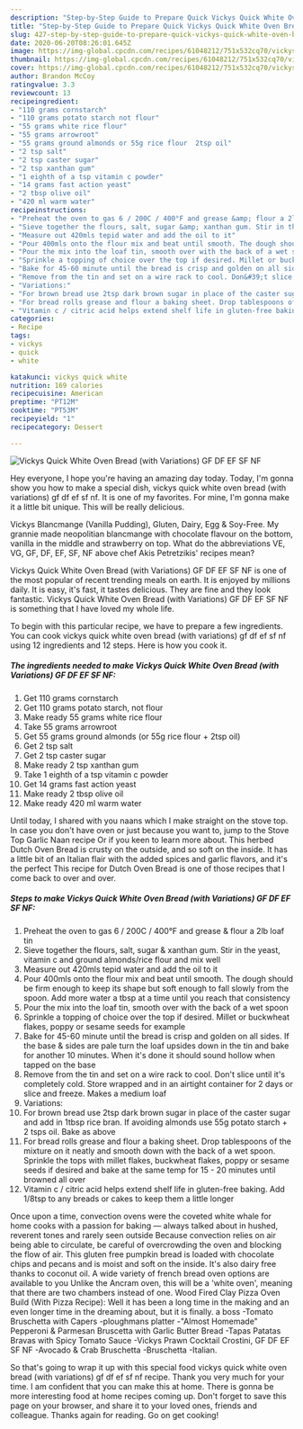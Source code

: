 ```yaml
---
description: "Step-by-Step Guide to Prepare Quick Vickys Quick White Oven Bread (with Variations) GF DF EF SF NF"
title: "Step-by-Step Guide to Prepare Quick Vickys Quick White Oven Bread (with Variations) GF DF EF SF NF"
slug: 427-step-by-step-guide-to-prepare-quick-vickys-quick-white-oven-bread-with-variations-gf-df-ef-sf-nf
date: 2020-06-20T08:26:01.645Z
image: https://img-global.cpcdn.com/recipes/61048212/751x532cq70/vickys-quick-white-oven-bread-with-variations-gf-df-ef-sf-nf-recipe-main-photo.jpg
thumbnail: https://img-global.cpcdn.com/recipes/61048212/751x532cq70/vickys-quick-white-oven-bread-with-variations-gf-df-ef-sf-nf-recipe-main-photo.jpg
cover: https://img-global.cpcdn.com/recipes/61048212/751x532cq70/vickys-quick-white-oven-bread-with-variations-gf-df-ef-sf-nf-recipe-main-photo.jpg
author: Brandon McCoy
ratingvalue: 3.3
reviewcount: 13
recipeingredient:
- "110 grams cornstarch"
- "110 grams potato starch not flour"
- "55 grams white rice flour"
- "55 grams arrowroot"
- "55 grams ground almonds or 55g rice flour  2tsp oil"
- "2 tsp salt"
- "2 tsp caster sugar"
- "2 tsp xanthan gum"
- "1 eighth of a tsp vitamin c powder"
- "14 grams fast action yeast"
- "2 tbsp olive oil"
- "420 ml warm water"
recipeinstructions:
- "Preheat the oven to gas 6 / 200C / 400°F and grease &amp; flour a 2lb loaf tin"
- "Sieve together the flours, salt, sugar &amp; xanthan gum. Stir in the yeast, vitamin c and ground almonds/rice flour and mix well"
- "Measure out 420mls tepid water and add the oil to it"
- "Pour 400mls onto the flour mix and beat until smooth. The dough should be firm enough to keep its shape but soft enough to fall slowly from the spoon. Add more water a tbsp at a time until you reach that consistency"
- "Pour the mix into the loaf tin, smooth over with the back of a wet spoon"
- "Sprinkle a topping of choice over the top if desired. Millet or buckwheat flakes, poppy or sesame seeds for example"
- "Bake for 45-60 minute until the bread is crisp and golden on all sides. If the base &amp; sides are pale turn the loaf upsides down in the tin and bake for another 10 minutes. When it&#39;s done it should sound hollow when tapped on the base"
- "Remove from the tin and set on a wire rack to cool. Don&#39;t slice until it&#39;s completely cold. Store wrapped and in an airtight container for 2 days or slice and freeze. Makes a medium loaf"
- "Variations:"
- "For brown bread use 2tsp dark brown sugar in place of the caster sugar and add in 1tbsp rice bran. If avoiding almonds use 55g potato starch + 2 tsps oil. Bake as above"
- "For bread rolls grease and flour a baking sheet. Drop tablespoons of the mixture on it neatly and smooth down with the back of a wet spoon. Sprinkle the tops with millet flakes, buckwheat flakes, poppy or sesame seeds if desired and bake at the same temp for 15 - 20 minutes until browned all over"
- "Vitamin c / citric acid helps extend shelf life in gluten-free baking. Add 1/8tsp to any breads or cakes to keep them a little longer"
categories:
- Recipe
tags:
- vickys
- quick
- white

katakunci: vickys quick white 
nutrition: 169 calories
recipecuisine: American
preptime: "PT12M"
cooktime: "PT53M"
recipeyield: "1"
recipecategory: Dessert

---
```



![Vickys Quick White Oven Bread (with Variations) GF DF EF SF NF](https://img-global.cpcdn.com/recipes/61048212/751x532cq70/vickys-quick-white-oven-bread-with-variations-gf-df-ef-sf-nf-recipe-main-photo.jpg)

Hey everyone, I hope you're having an amazing day today. Today, I'm gonna show you how to make a special dish, vickys quick white oven bread (with variations) gf df ef sf nf. It is one of my favorites. For mine, I'm gonna make it a little bit unique. This will be really delicious.

Vickys Blancmange (Vanilla Pudding), Gluten, Dairy, Egg &amp; Soy-Free. My grannie made neopolitian blancmange with chocolate flavour on the bottom, vanilla in the middle and strawberry on top. What do the abbreviations VE, VG, GF, DF, EF, SF, NF above chef Akis Petretzikis&#39; recipes mean?

Vickys Quick White Oven Bread (with Variations) GF DF EF SF NF is one of the most popular of recent trending meals on earth. It is enjoyed by millions daily. It is easy, it's fast, it tastes delicious. They are fine and they look fantastic. Vickys Quick White Oven Bread (with Variations) GF DF EF SF NF is something that I have loved my whole life.


To begin with this particular recipe, we have to prepare a few ingredients. You can cook vickys quick white oven bread (with variations) gf df ef sf nf using 12 ingredients and 12 steps. Here is how you cook it.

<!--inarticleads1-->

##### The ingredients needed to make Vickys Quick White Oven Bread (with Variations) GF DF EF SF NF:

1. Get 110 grams cornstarch
1. Get 110 grams potato starch, not flour
1. Make ready 55 grams white rice flour
1. Take 55 grams arrowroot
1. Get 55 grams ground almonds (or 55g rice flour + 2tsp oil)
1. Get 2 tsp salt
1. Get 2 tsp caster sugar
1. Make ready 2 tsp xanthan gum
1. Take 1 eighth of a tsp vitamin c powder
1. Get 14 grams fast action yeast
1. Make ready 2 tbsp olive oil
1. Make ready 420 ml warm water


Until today, I shared with you naans which I make straight on the stove top. In case you don&#39;t have oven or just because you want to, jump to the Stove Top Garlic Naan recipe Or if you keen to learn more about. This herbed Dutch Oven Bread is crusty on the outside, and so soft on the inside. It has a little bit of an Italian flair with the added spices and garlic flavors, and it&#39;s the perfect This recipe for Dutch Oven Bread is one of those recipes that I come back to over and over. 

<!--inarticleads2-->

##### Steps to make Vickys Quick White Oven Bread (with Variations) GF DF EF SF NF:

1. Preheat the oven to gas 6 / 200C / 400°F and grease &amp; flour a 2lb loaf tin
1. Sieve together the flours, salt, sugar &amp; xanthan gum. Stir in the yeast, vitamin c and ground almonds/rice flour and mix well
1. Measure out 420mls tepid water and add the oil to it
1. Pour 400mls onto the flour mix and beat until smooth. The dough should be firm enough to keep its shape but soft enough to fall slowly from the spoon. Add more water a tbsp at a time until you reach that consistency
1. Pour the mix into the loaf tin, smooth over with the back of a wet spoon
1. Sprinkle a topping of choice over the top if desired. Millet or buckwheat flakes, poppy or sesame seeds for example
1. Bake for 45-60 minute until the bread is crisp and golden on all sides. If the base &amp; sides are pale turn the loaf upsides down in the tin and bake for another 10 minutes. When it&#39;s done it should sound hollow when tapped on the base
1. Remove from the tin and set on a wire rack to cool. Don&#39;t slice until it&#39;s completely cold. Store wrapped and in an airtight container for 2 days or slice and freeze. Makes a medium loaf
1. Variations:
1. For brown bread use 2tsp dark brown sugar in place of the caster sugar and add in 1tbsp rice bran. If avoiding almonds use 55g potato starch + 2 tsps oil. Bake as above
1. For bread rolls grease and flour a baking sheet. Drop tablespoons of the mixture on it neatly and smooth down with the back of a wet spoon. Sprinkle the tops with millet flakes, buckwheat flakes, poppy or sesame seeds if desired and bake at the same temp for 15 - 20 minutes until browned all over
1. Vitamin c / citric acid helps extend shelf life in gluten-free baking. Add 1/8tsp to any breads or cakes to keep them a little longer


Once upon a time, convection ovens were the coveted white whale for home cooks with a passion for baking — always talked about in hushed, reverent tones and rarely seen outside Because convection relies on air being able to circulate, be careful of overcrowding the oven and blocking the flow of air. This gluten free pumpkin bread is loaded with chocolate chips and pecans and is moist and soft on the inside. It&#39;s also dairy free thanks to coconut oil. A wide variety of french bread oven options are available to you Unlike the Ancram oven, this will be a &#39;white oven&#39;, meaning that there are two chambers instead of one. Wood Fired Clay Pizza Oven Build (With Pizza Recipe): Well it has been a long time in the making and an even longer time in the dreaming about, but it is finally. a boss -Tomato Bruschetta with Capers -ploughmans platter -&#34;Almost Homemade&#34; Pepperoni &amp; Parmesan Bruscetta with Garlic Butter Bread -Tapas Patatas Bravas with Spicy Tomato Sauce -Vickys Prawn Cocktail Crostini, GF DF EF SF NF -Avocado &amp; Crab Bruschetta -Bruschetta -Italian. 

So that's going to wrap it up with this special food vickys quick white oven bread (with variations) gf df ef sf nf recipe. Thank you very much for your time. I am confident that you can make this at home. There is gonna be more interesting food at home recipes coming up. Don't forget to save this page on your browser, and share it to your loved ones, friends and colleague. Thanks again for reading. Go on get cooking!
